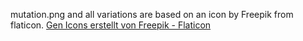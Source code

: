 mutation.png and all variations are based on an icon by Freepik from flaticon.
<a href="https://www.flaticon.com/de/kostenlose-icons/gen" title="gen Icons">Gen Icons erstellt von Freepik - Flaticon</a>
